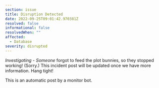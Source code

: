 ```yaml
---
section: issue
title: Disruption Detected
date: 2022-09-25T09:01:42.970381Z
resolved: false
informational: false
resolvedWhen: ""
affected:
  - Database
severity: disrupted
---
```

*Investigating* - _Someone_ forgot to feed the plot bunnies, so they stopped working! (Sorry.) This incident post will be updated once we have more information. Hang tight!

This is an automatic post by a monitor bot.
        